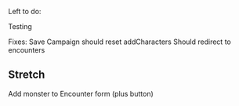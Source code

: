 Left to do:

Testing

Fixes:
Save Campaign should reset addCharacters
Should redirect to encounters



Stretch
---
Add monster to Encounter form (plus button)